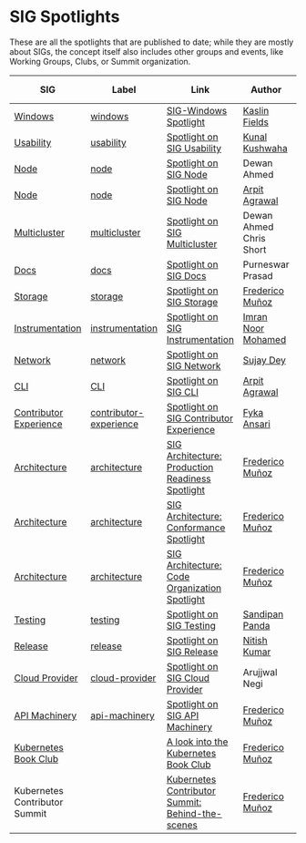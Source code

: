 # SIG Spotlights

These are all the spotlights that are published to date; while they are mostly about SIGs, the concept itself also includes other groups and events, like Working Groups, Clubs, or Summit organization.

| SIG | Label | Link | Author | Publish Date |
|-----|-------|------|--------|--------------|
| [Windows](https://github.com/kubernetes/community/blob/master/sig-windows/README.md) | [windows](https://github.com/kubernetes/kubernetes/labels/sig%2Fwindows) | [SIG-Windows Spotlight](https://kubernetes.io/blog/2020/06/30/sig-windows-spotlight-2020/) | [Kaslin Fields](https://github.com/kaslin) | 2020-06-30 |
| [Usability](https://github.com/kubernetes/community/blob/master/sig-usability/README.md) | [usability](https://github.com/kubernetes/kubernetes/labels/sig%2Fusability) | [Spotlight on SIG Usability](https://kubernetes.io/blog/2021/07/15/sig-usability-spotlight-2021/) | [Kunal Kushwaha](https://github.com/kunal-kushwaha) | 2021-07-15 |
| [Node](https://github.com/kubernetes/community/blob/master/sig-node/README.md) | [node](https://github.com/kubernetes/kubernetes/labels/sig%2Fnode) | [Spotlight on SIG Node](https://kubernetes.io/blog/2021/09/27/sig-node-spotlight-2021/) | Dewan Ahmed | 2021-09-27 |
| [Node](https://github.com/kubernetes/community/blob/master/sig-node/README.md) | [node](https://github.com/kubernetes/kubernetes/labels/sig%2Fnode) | [Spotlight on SIG Node](https://www.kubernetes.dev/blog/2024/06/20/sig-node-spotlight-2024/) | [Arpit Agrawal](https://github.com/Hii-Arpit) | 2024-06-20 |
| [Multicluster](https://github.com/kubernetes/community/blob/master/sig-multicluster/README.md) | [multicluster](https://github.com/kubernetes/kubernetes/labels/sig%2Fmulticluster) | [Spotlight on SIG Multicluster](https://kubernetes.io/blog/2022/02/07/sig-multicluster-spotlight-2022/) | Dewan Ahmed <br> Chris Short | 2022-02-07  |
| [Docs](https://github.com/kubernetes/community/blob/master/sig-docs/README.md) | [docs](https://github.com/kubernetes/kubernetes/labels/sig%2Fdocs) | [Spotlight on SIG Docs](https://kubernetes.io/blog/2022/08/02/sig-docs-spotlight-2022/) | Purneswar Prasad | 2022-08-02 |
| [Storage](https://github.com/kubernetes/community/blob/master/sig-storage/README.md) | [storage](https://github.com/kubernetes/kubernetes/labels/sig%2Fstorage) | [Spotlight on SIG Storage](https://kubernetes.io/blog/2022/08/22/sig-storage-spotlight/) | [Frederico Muñoz](https://github.com/fsmunoz) | 2022-08-22 |
| [Instrumentation](https://github.com/kubernetes/community/blob/master/sig-instrumentation/README.md) | [instrumentation](https://github.com/kubernetes/kubernetes/labels/sig%2Finstrumentation) | [Spotlight on SIG Instrumentation](https://kubernetes.io/blog/2023/02/03/sig-instrumentation-spotlight-2023/) | [Imran Noor Mohamed](https://github.com/imnmo) | 2023-02-03 |
| [Network](https://github.com/kubernetes/community/blob/master/sig-network/README.md) | [network](https://github.com/kubernetes/kubernetes/labels/sig%2Fnetwork) | [Spotlight on SIG Network](https://www.kubernetes.dev/blog/2023/05/09/sig-network-spotlight-2023/) | [Sujay Dey](https://github.com/SD-13) | 2023-05-09 |
| [CLI](https://github.com/kubernetes/community/blob/master/sig-cli/README.md) | [CLI](https://github.com/kubernetes/kubernetes/labels/sig%2Fcli) | [Spotlight on SIG CLI](https://www.kubernetes.dev/blog/2023/07/20/sig-cli-spotlight-2023/) | [Arpit Agrawal](https://github.com/Hii-Arpit) | 2023-07-20 |
| [Contributor Experience](https://github.com/kubernetes/community/blob/master/sig-contributor-experience/README.md) | [contributor-experience](https://github.com/kubernetes/kubernetes/labels/sig%2Fcontributor-experience) | [Spotlight on SIG Contributor Experience](https://kubernetes.io/blog/2023/08/14/sig-contribex-spotlight-2023/) | [Fyka Ansari](https://github.com/fykaa) | 2023-08-14 |
| [Architecture](https://github.com/kubernetes/community/blob/master/sig-architecture/README.md) | [architecture](https://github.com/kubernetes/kubernetes/labels/sig%2Farchitecture) | [SIG Architecture: Production Readiness Spotlight](https://kubernetes.io/blog/2023/11/02/sig-architecture-production-readiness-spotlight-2023/) | [Frederico Muñoz](https://github.com/fsmunoz) | 2023-11-02 |
| [Architecture](https://github.com/kubernetes/community/blob/master/sig-architecture/README.md) | [architecture](https://github.com/kubernetes/kubernetes/labels/sig%2Farchitecture) | [SIG Architecture: Conformance Spotlight](https://kubernetes.io/blog/2023/10/05/sig-architecture-conformance-spotlight-2023/) | [Frederico Muñoz](https://github.com/fsmunoz) | 2023-10-05 |
| [Architecture](https://github.com/kubernetes/community/blob/master/sig-architecture/README.md) | [architecture](https://github.com/kubernetes/kubernetes/labels/sig%2Farchitecture) | [SIG Architecture: Code Organization Spotlight](https://www.kubernetes.dev/blog/2024/04/11/sig-architecture-code-spotlight-2024/) | [Frederico Muñoz](https://github.com/fsmunoz) | 2023-10-05 |
| [Testing](https://github.com/kubernetes/community/tree/master/sig-testing#readme) | [testing](https://github.com/kubernetes/kubernetes/labels/sig%2Ftesting) | [Spotlight on SIG Testing](https://kubernetes.io/blog/2023/11/24/sig-testing-spotlight-2023/) | [Sandipan Panda](https://github.com/sandipanpanda) | 2023-11-24 |
| [Release](https://github.com/kubernetes/community/tree/master/sig-release#readme) | [release](https://github.com/kubernetes/kubernetes/labels/sig%2Frelease) | [Spotlight on SIG Release](https://kubernetes.io/blog/2024/01/15/sig-release-spotlight-2023/) | [Nitish Kumar](https://github.com/nitishfy) | 2024-01-15 |
| [Cloud Provider](https://github.com/kubernetes/community/blob/master/sig-cloud-provider/README.md) | [cloud-provider](https://github.com/kubernetes/kubernetes/labels/sig%2cloud-provider) | [Spotlight on SIG Cloud Provider](https://www.kubernetes.dev/blog/2024/03/01/sig-cloud-provider-spotlight-2024/) | Arujjwal Negi  | 2024-03-01 |
| [API Machinery](https://github.com/kubernetes/community/blob/master/sig-api-machinery/README.md) | [api-machinery](https://github.com/kubernetes/kubernetes/labels/sig%2Fapi-machinery) | [Spotlight on SIG API Machinery](https://www.kubernetes.dev/blog/2024/08/07/sig-api-machinery-spotlight-2024/) | [Frederico Muñoz](https://github.com/fsmunoz) | 2024-98-07 |
| [Kubernetes Book Club](https://community.cncf.io/kubernetes-virtual-book-club/) | | [A look into the Kubernetes Book Club](https://www.kubernetes.dev/blog/2024/02/22/k8s-book-club/) | [Frederico Muñoz](https://github.com/fsmunoz) | 2024-02-22 |
| Kubernetes Contributor Summit | | [Kubernetes Contributor Summit: Behind-the-scenes](https://www.kubernetes.dev/blog/2023/11/03/k8s-contributor-summit-behind-the-scenes/) | [Frederico Muñoz](https://github.com/fsmunoz) | 2023-11-03 |
